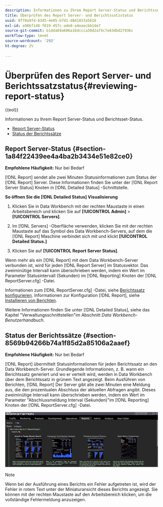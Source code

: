 ```yaml
---
description: Informationen zu Ihrem Report Server-Status und Berichtsset-Status.
title: Überprüfen des Report Server- und Berichtssatzstatus
uuid: 0f78a9fd-83d5-4e05-b7d1-d841033a5616
exl-id: a986f148-f019-457c-ade8-a4eaecbb1de7
source-git-commit: b1dda69a606a16dccca30d2a74c7e63dbd27936c
workflow-type: tm+mt
source-wordcount: '293'
ht-degree: 2%

---
```


# Überprüfen des Report Server- und Berichtssatzstatus{#reviewing-report-status}

{{eol}}

Informationen zu Ihrem Report Server-Status und Berichtsset-Status.

* [Report Server-Status](../../../home/c-rpt-oview/c-admin-rpt/c-rev-rpt-st.md#section-1a84f22439ee4a4ba2b3434e51e82ce0)
* [Status der Berichtssätze](../../../home/c-rpt-oview/c-admin-rpt/c-rev-rpt-st.md#section-8569b94266b74a1f85d2a85106a2aaef)

## Report Server-Status {#section-1a84f22439ee4a4ba2b3434e51e82ce0}

**Empfohlene Häufigkeit:** Nur bei Bedarf

[!DNL Report] sendet alle zwei Minuten Statusinformationen zum Status der [!DNL Report] Server. Diese Informationen finden Sie unter der [!DNL Report Server Status] Knoten in [!DNL Detailed Status] -Schnittstelle.

**So öffnen Sie die [!DNL Detailed Status] Visualisierung**

1. Klicken Sie in Data Workbench mit der rechten Maustaste in einen Arbeitsbereich und klicken Sie auf **[!UICONTROL Admin]** > **[!UICONTROL Servers]**.

1. Im [!DNL Servers] -Oberfläche verwenden, klicken Sie mit der rechten Maustaste auf das Symbol des Data Workbench-Servers, auf dem die [!DNL Report] Maschine verbindet sich mit und klickt **[!UICONTROL Detailed Status.]**

1. Klicken Sie auf **[!UICONTROL Report Server Status]**.

Wenn mehr als ein [!DNL Report] mit dem Data Workbench-Server verbunden ist, wird für jeden [!DNL Report Server] im Statusvektor. Das zweiminütige Intervall kann überschrieben werden, indem ein Wert im Parameter Statusintervall (Sekunden) im [!DNL Reporting] Knoten der [!DNL ReportServer.cfg] -Datei.

Informationen zum [!DNL ReportServer.cfg] -Datei, siehe [Berichtssatz konfigurieren](../../../home/c-rpt-oview/c-work-rpt-sets/t-create-rpt-set/t-config-rpt-set/t-config-rpt-set.md#task-cfb2fd0c28bc48c2acdd582fe0d670d0). Informationen zur Konfiguration [!DNL Report], siehe [Installieren von Berichten](../../../home/c-rpt-oview/c-inst-rpt/c-inst-rpt.md#concept-3b8696a5b7f04ebfaafec7ff55890d91).

Weitere Informationen finden Sie unter [!DNL Detailed Status], siehe das Kapitel &quot;Verwaltungsschnittstellen&quot;im Abschnitt *Data Workbench-Benutzerhandbuch*.

## Status der Berichtssätze {#section-8569b94266b74a1f85d2a85106a2aaef}

**Empfohlene Häufigkeit:** Nur bei Bedarf

[!DNL Report] übermittelt Statusinformationen für jeden Berichtssatz an den Data Workbench-Server. Grundlegende Informationen, z. B. wann ein Berichtssatz generiert und wo er verteilt wird, werden in Data Workbench über dem Berichtssatz in grünem Text angezeigt. Beim Ausführen von Berichten, [!DNL Report] Der Server gibt alle zwei Minuten eine Meldung aus, die den prozentualen Abschluss der aktuellen Abfragen angibt. Dieses zweiminütige Intervall kann überschrieben werden, indem ein Wert im Parameter &quot;Abschlussmeldung Interval (Sekunden)&quot;im [!DNL Reporting] Knoten der [!DNL ReportServer.cfg] -Datei.

![](assets/report_status.png)

>[!NOTE]
>
>Wenn bei der Ausführung eines Berichts ein Fehler aufgetreten ist, wird der Fehler in rotem Text unter der Miniaturansicht dieses Berichts angezeigt. Sie können mit der rechten Maustaste auf den Arbeitsbereich klicken, um die vollständige Fehlermeldung anzuzeigen.
